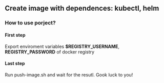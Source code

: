 ## Create image with dependences: kubectl, helm
### How to use porject?
#### First step
Export enviroment variables **$REGISTRY_USERNAME**, **REGISTRY_PASSWORD** of docker registry

#### Last step
Run push-image.sh and wait for the resutl. Gook luck to you! 
